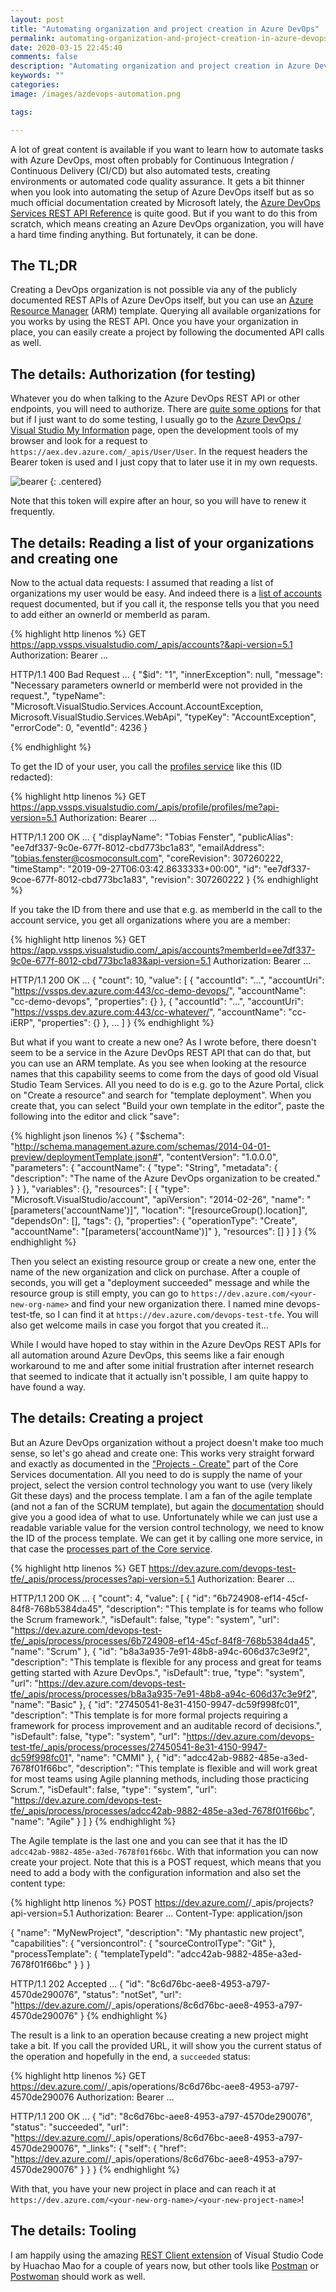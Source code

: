```yaml
---
layout: post
title: "Automating organization and project creation in Azure DevOps"
permalink: automating-organization-and-project-creation-in-azure-devops
date: 2020-03-15 22:45:40
comments: false
description: "Automating organization and project creation in Azure DevOps"
keywords: ""
categories:
image: /images/azdevops-automation.png

tags:

---
```


A lot of great content is available if you want to learn how to automate tasks with Azure DevOps, most often probably for Continuous Integration / Continuous Delivery (CI/CD) but also automated tests, creating environments or automated code quality assurance. It gets a bit thinner when you look into automating the setup of Azure DevOps itself but as so much official documentation created by Microsoft lately, the [Azure DevOps Services REST API Reference][DevOps-REST-API] is quite good. But if you want to do this from scratch, which means creating an Azure DevOps organization, you will have a hard time finding anything. But fortunately, it can be done.

## The TL;DR
Creating a DevOps organization is not possible via any of the publicly documented REST APIs of Azure DevOps itself, but you can use an [Azure Resource Manager][arm] (ARM) template. Querying all available organizations for you works by using the REST API. Once you have your organization in place, you can easily create a project by following the documented API calls as well.

## The details: Authorization (for testing)
Whatever you do when talking to the Azure DevOps REST API or other endpoints, you will need to authorize. There are [quite some options][auth-options] for that but if I just want to do some testing, I usually go to the [Azure DevOps / Visual Studio My Information][my-information] page, open the development tools of my browser and look for a request to `https://aex.dev.azure.com/_apis/User/User`. In the request headers the Bearer token is used and I just copy that to later use it in my own requests. 

![bearer](/images/azdevops-automation-bearer.png)
{: .centered}

Note that this token will expire after an hour, so you will have to renew it frequently.

## The details: Reading a list of your organizations and creating one
Now to the actual data requests: I assumed that reading a list of organizations my user would be easy. And indeed there is a [list of accounts][accounts-list] request documented, but if you call it, the response tells you that you need to add either an ownerId or memberId as param. 

{% highlight http linenos %}
GET https://app.vssps.visualstudio.com/_apis/accounts?&api-version=5.1
Authorization: Bearer ...

HTTP/1.1 400 Bad Request
...
{
  "$id": "1",
  "innerException": null,
  "message": "Necessary parameters ownerId or memberId were not provided in the request.",
  "typeName": "Microsoft.VisualStudio.Services.Account.AccountException, Microsoft.VisualStudio.Services.WebApi",
  "typeKey": "AccountException",
  "errorCode": 0,
  "eventId": 4236
}

{% endhighlight %}

To get the ID of your user, you call the [profiles service][profiles-service] like this (ID redacted):

{% highlight http linenos %}
GET https://app.vssps.visualstudio.com/_apis/profile/profiles/me?api-version=5.1
Authorization: Bearer ...

HTTP/1.1 200 OK
...
{
  "displayName": "Tobias Fenster",
  "publicAlias": "ee7df337-9c0e-677f-8012-cbd773bc1a83",
  "emailAddress": "tobias.fenster@cosmoconsult.com",
  "coreRevision": 307260222,
  "timeStamp": "2019-09-27T06:03:42.8633333+00:00",
  "id": "ee7df337-9coe-677f-8012-cbd773bc1a83",
  "revision": 307260222
}
{% endhighlight %}

If you take the ID from there and use that e.g. as memberId in the call to the account service, you get all organizations where you are a member:

{% highlight http linenos %}
GET https://app.vssps.visualstudio.com/_apis/accounts?memberId=ee7df337-9c0e-677f-8012-cbd773bc1a83&api-version=5.1
Authorization: Bearer ...

HTTP/1.1 200 OK
...
{
  "count": 10,
  "value": [
    {
      "accountId": "...",
      "accountUri": "https://vssps.dev.azure.com:443/cc-demo-devops/",
      "accountName": "cc-demo-devops",
      "properties": {}
    },
    {
      "accountId": "...",
      "accountUri": "https://vssps.dev.azure.com:443/cc-whatever/",
      "accountName": "cc-iERP",
      "properties": {}
    },
    ...
  ]
}
{% endhighlight %}

But what if you want to create a new one? As I wrote before, there doesn't seem to be a service in the Azure DevOps REST API that can do that, but you can use an ARM template. As you see when looking at the resource names that this capability seems to come from the days of good old Visual Studio Team Services. All you need to do is e.g. go to the Azure Portal, click on "Create a resource" and search for "template deployment". When you create that, you can select "Build your own template in the editor", paste the following into the editor and click "save":

{% highlight json linenos %}
{
    "$schema": "http://schema.management.azure.com/schemas/2014-04-01-preview/deploymentTemplate.json#",
    "contentVersion": "1.0.0.0",
    "parameters": {
        "accountName": {
            "type": "String",
            "metadata": {
                "description": "The name of the Azure DevOps organization to be created."
            }
        }
    },
    "variables": {},
    "resources": [
        {
            "type": "Microsoft.VisualStudio/account",
            "apiVersion": "2014-02-26",
            "name": "[parameters('accountName')]",
            "location": "[resourceGroup().location]",
            "dependsOn": [],
            "tags": {},
            "properties": {
                "operationType": "Create",
                "accountName": "[parameters('accountName')]"
            },
            "resources": []
        }
    ]
}
{% endhighlight %}

Then you select an existing resource group or create a new one, enter the name of the new organization and click on purchase. After a couple of seconds, you will get a "deployment succeeded" message and while the resource group is still empty, you can go to `https://dev.azure.com/<your-new-org-name>` and find your new organization there. I named mine devops-test-tfe, so I can find it at `https://dev.azure.com/devops-test-tfe`. You will also get welcome mails in case you forgot that you created it...

While I would have hoped to stay within in the Azure DevOps REST APIs for all automation around Azure DevOps, this seems like a fair enough workaround to me and after some initial frustration after internet research that seemed to indicate that it actually isn't possible, I am quite happy to have found a way.

## The details: Creating a project
But an Azure DevOps organization without a project doesn't make too much sense, so let's go ahead and create one: This works very straight forward and exactly as documented in the ["Projects - Create"][projects-create] part of the Core Services documentation. All you need to do is supply the name of your project, select the version control technology you want to use (very likely Git these days) and the process template. I am a fan of the agile template (and not a fan of the SCRUM template), but again the [documentation][process-templates] should give you a good idea of what to use. Unfortunately while we can just use a readable variable value for the version control technology, we need to know the ID of the process template. We can get it by calling one more service, in that case the [processes part of the Core service][processes-service].

{% highlight http linenos %}
GET https://dev.azure.com/devops-test-tfe/_apis/process/processes?api-version=5.1
Authorization: Bearer ...

HTTP/1.1 200 OK
...
{
  "count": 4,
  "value": [
    {
      "id": "6b724908-ef14-45cf-84f8-768b5384da45",
      "description": "This template is for teams who follow the Scrum framework.",
      "isDefault": false,
      "type": "system",
      "url": "https://dev.azure.com/devops-test-tfe/_apis/process/processes/6b724908-ef14-45cf-84f8-768b5384da45",
      "name": "Scrum"
    },
    {
      "id": "b8a3a935-7e91-48b8-a94c-606d37c3e9f2",
      "description": "This template is flexible for any process and great for teams getting started with Azure DevOps.",
      "isDefault": true,
      "type": "system",
      "url": "https://dev.azure.com/devops-test-tfe/_apis/process/processes/b8a3a935-7e91-48b8-a94c-606d37c3e9f2",
      "name": "Basic"
    },
    {
      "id": "27450541-8e31-4150-9947-dc59f998fc01",
      "description": "This template is for more formal projects requiring a framework for process improvement and an auditable record of decisions.",
      "isDefault": false,
      "type": "system",
      "url": "https://dev.azure.com/devops-test-tfe/_apis/process/processes/27450541-8e31-4150-9947-dc59f998fc01",
      "name": "CMMI"
    },
    {
      "id": "adcc42ab-9882-485e-a3ed-7678f01f66bc",
      "description": "This template is flexible and will work great for most teams using Agile planning methods, including those practicing Scrum.",
      "isDefault": false,
      "type": "system",
      "url": "https://dev.azure.com/devops-test-tfe/_apis/process/processes/adcc42ab-9882-485e-a3ed-7678f01f66bc",
      "name": "Agile"
    }
  ]
}
{% endhighlight %}

The Agile template is the last one and you can see that it has the ID `adcc42ab-9882-485e-a3ed-7678f01f66bc`. With that information you can now create your project. Note that this is a POST request, which means that you need to add a body with the configuration information and also set the content type:

{% highlight http linenos %}
POST https://dev.azure.com/<your-new-org-name>/_apis/projects?api-version=5.1
Authorization: Bearer ...
Content-Type: application/json

{
  "name": "MyNewProject",
  "description": "My phantastic new project",
  "capabilities": {
    "versioncontrol": {
      "sourceControlType": "Git"
    },
    "processTemplate": {
      "templateTypeId": "adcc42ab-9882-485e-a3ed-7678f01f66bc"
    }
  }
}

HTTP/1.1 202 Accepted
...
{
  "id": "8c6d76bc-aee8-4953-a797-4570de290076",
  "status": "notSet",
  "url": "https://dev.azure.com/<your-new-org-name>/_apis/operations/8c6d76bc-aee8-4953-a797-4570de290076"
}
{% endhighlight %}

The result is a link to an operation because creating a new project might take a bit. If you call the provided URL, it will show you the current status of the operation and hopefully in the end, a `succeeded` status:

{% highlight http linenos %}
GET https://dev.azure.com/<your-new-org-name>/_apis/operations/8c6d76bc-aee8-4953-a797-4570de290076
Authorization: Bearer ...

HTTP/1.1 200 OK
...
{
  "id": "8c6d76bc-aee8-4953-a797-4570de290076",
  "status": "succeeded",
  "url": "https://dev.azure.com/<your-new-org-name>/_apis/operations/8c6d76bc-aee8-4953-a797-4570de290076",
  "_links": {
    "self": {
      "href": "https://dev.azure.com/<your-new-org-name>/_apis/operations/8c6d76bc-aee8-4953-a797-4570de290076"
    }
  }
}
{% endhighlight %}

With that, you have your new project in place and can reach it at `https://dev.azure.com/<your-new-org-name>/<your-new-project-name>`!

## The details: Tooling
I am happily using the amazing [REST Client extension][rest-client] of Visual Studio Code by Huachao Mao for a couple of years now, but other tools like [Postman][postman] or [Postwoman][postwoman] should work as well.

[DevOps-REST-API]: https://docs.microsoft.com/en-us/rest/api/azure/devops
[auth-options]: https://docs.microsoft.com/en-us/rest/api/azure/devops/?view=azure-devops-rest-5.1#authenticate
[my-information]: https://aex.dev.azure.com/me
[accounts-list]: https://docs.microsoft.com/en-us/rest/api/azure/devops/account/accounts/list?view=azure-devops-rest-5.1
[profiles-service]: https://docs.microsoft.com/en-us/rest/api/azure/devops/profile/profiles/get?view=azure-devops-rest-5.1
[projects-create]: https://docs.microsoft.com/en-us/rest/api/azure/devops/core/projects/create?view=azure-devops-rest-5.1
[process-templates]: https://docs.microsoft.com/en-us/azure/devops/boards/work-items/guidance/choose-process?view=azure-devops&tabs=agile-process
[processes-service]: https://docs.microsoft.com/en-us/rest/api/azure/devops/core/processes/list?view=azure-devops-rest-5.1
[rest-client]: https://marketplace.visualstudio.com/items?itemName=humao.rest-client
[postman]: https://www.postman.com/
[postwoman]: https://postwoman.io/
[arm]: https://docs.microsoft.com/en-us/azure/azure-resource-manager/management/overview